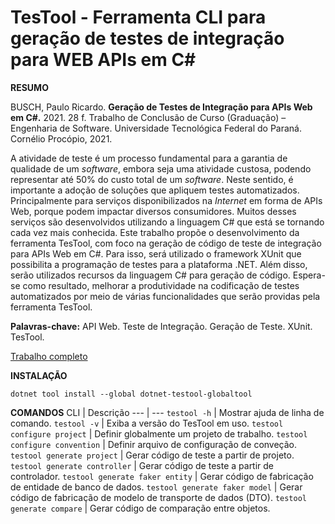 # TesTool - Ferramenta CLI para geração de testes de integração para WEB APIs em C#

**RESUMO**

BUSCH, Paulo Ricardo. **Geração de Testes de Integração para APIs Web em C#.**
2021. 28 f. Trabalho de Conclusão de Curso (Graduação) – Engenharia de Software.
Universidade Tecnológica Federal do Paraná. Cornélio Procópio, 2021.

A atividade de teste é um processo fundamental para a garantia de qualidade de um *software*, embora seja uma atividade custosa, podendo representar até 50% do custo total de um *software*. Neste sentido, é importante a adoção de soluções que apliquem testes automatizados. Principalmente para serviços disponibilizados na *Internet* em forma de APIs Web, porque podem impactar diversos consumidores. Muitos desses serviços são desenvolvidos utilizando a linguagem C# que está se tornando cada vez mais conhecida. 
Este trabalho propõe o desenvolvimento da ferramenta TesTool, com foco na geração de código de teste de integração para APIs Web em C#. Para isso, será utilizado o framework XUnit que possibilita a programação de testes para a plataforma .NET. Além disso, serão utilizados recursos da linguagem C# para geração de código. Espera-se como resultado, melhorar a produtividade na codificação de testes automatizados por meio de várias funcionalidades que serão providas pela ferramenta TesTool.


**Palavras-chave:** API Web. Teste de Integração. Geração de Teste. XUnit. TesTool. 

[Trabalho completo](https://docs.google.com/document/d/1_pgkANoTmPB3E41MqEGHrdd9SxmrGToB/edit?usp=sharing&ouid=106272729077503414792&rtpof=true&sd=true)

**INSTALAÇÃO**


`dotnet tool install --global dotnet-testool-globaltool`

**COMANDOS**
CLI | Descrição
--- | ---
`testool -h` | Mostrar ajuda de linha de comando.
`testool -v` | Exiba a versão do TesTool em uso.
`testool configure project` | Definir globalmente um projeto de trabalho.
`testool configure convention` | Definir arquivo de configuração de conveção.
`testool generate project` | Gerar código de teste a partir de projeto.
`testool generate controller` | Gerar código de teste a partir de controlador.
`testool generate faker entity` | Gerar código de fabricação de entidade de banco de dados.
`testool generate faker model` | Gerar código de fabricação de modelo de transporte de dados (DTO).
`testool generate compare` | Gerar código de comparação entre objetos.